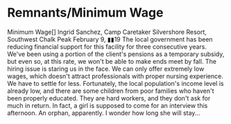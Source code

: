# Remnants/Minimum Wage

Minimum Wage[]
Ingrid Sanchez, Camp Caretaker
Silvershore Resort, Southwest Chalk Peak
February 9, ▮▮19
The local government has been reducing financial support for this facility for three consecutive years. We've been using a portion of the client's pensions as a temporary subsidy, but even so, at this rate, we won't be able to make ends meet by fall.
The hiring issue is staring us in the face. We can only offer extremely low wages, which doesn't attract professionals with proper nursing experience. We have to settle for less. Fortunately, the local population's income level is already low, and there are some children from poor families who haven't been properly educated. They are hard workers, and they don't ask for much in return. In fact, a girl is supposed to come for an interview this afternoon. An orphan, apparently. I wonder how long she will stay...
